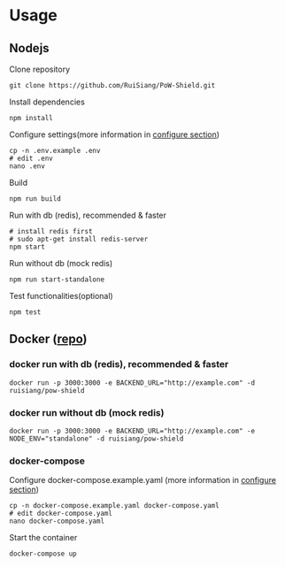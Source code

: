 # Usage

## Nodejs

Clone repository

```
git clone https://github.com/RuiSiang/PoW-Shield.git
```

Install dependencies

```
npm install
```

Configure settings(more information in [configure section](CONFIGURE.md))

```
cp -n .env.example .env
# edit .env
nano .env
```

Build

```
npm run build
```

Run with db (redis), recommended & faster
```
# install redis first
# sudo apt-get install redis-server
npm start
```

Run without db (mock redis)

```
npm run start-standalone
```

Test functionalities(optional)

```
npm test
```

## Docker ([repo](https://hub.docker.com/repository/docker/ruisiang/pow-shield))

### docker run with db (redis), recommended & faster

```
docker run -p 3000:3000 -e BACKEND_URL="http://example.com" -d ruisiang/pow-shield
```

### docker run without db (mock redis)

```
docker run -p 3000:3000 -e BACKEND_URL="http://example.com" -e NODE_ENV="standalone" -d ruisiang/pow-shield
```

### docker-compose

Configure docker-compose.example.yaml (more information in [configure section](CONFIGURE.md))

```
cp -n docker-compose.example.yaml docker-compose.yaml
# edit docker-compose.yaml
nano docker-compose.yaml
```

Start the container

```
docker-compose up
```
